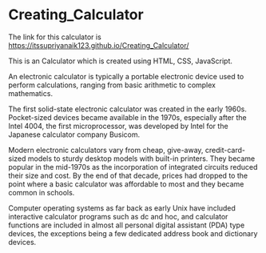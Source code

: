 # Creating_Calculator

The link for this calculator is https://itssupriyanaik123.github.io/Creating_Calculator/


This is an Calculator which is created using HTML, CSS, JavaScript. 

An electronic calculator is typically a portable electronic device used to perform calculations, ranging from basic arithmetic to complex mathematics.

The first solid-state electronic calculator was created in the early 1960s. Pocket-sized devices became available in the 1970s, 
especially after the Intel 4004, the first microprocessor, was developed by Intel for the Japanese calculator company Busicom.

Modern electronic calculators vary from cheap, give-away, credit-card-sized models to sturdy desktop models with built-in printers. 
They became popular in the mid-1970s as the incorporation of integrated circuits reduced their size and cost. By the end of that
decade, prices had dropped to the point where a basic calculator was affordable to most and they became common in schools.

Computer operating systems as far back as early Unix have included interactive calculator programs such as dc and hoc, and 
calculator functions are included in almost all personal digital assistant (PDA) type devices, the exceptions being a few dedicated
address book and dictionary devices.
